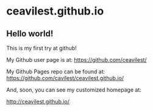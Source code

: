 # ceavilest.github.io

## Hello world!

This is my first try at github!

My Github user page is at: 
https://github.com/ceavilest/

My Github Pages repo can be found at:  
https://github.com/cavilest/ceavilest.github.io/

And, soon, you can see my customized homepage at:

http://ceavilest.github.io/
